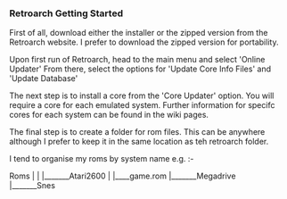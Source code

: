 ### Retroarch Getting Started

First of all, download either the installer or the zipped version from the Retroarch website. I prefer to download the zipped version for portability.

Upon first run of Retroarch, head to the main menu and select 'Online Updater'
From there, select the options for 'Update Core Info Files' and 'Update Database'

The next step is to install a core from the 'Core Updater' option.
You will require a core for each emulated system.
Further information for specifc cores for each system can be found in the wiki pages.

The final step is to create a folder for rom files.
This can be anywhere although I prefer to keep it in the same location as teh retroarch folder.

I tend to organise my roms by system name e.g. :-


Roms
|
|
|_______Atari2600
|            |____game.rom
|_______Megadrive        
|_______Snes

